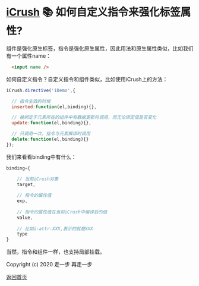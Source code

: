 # [iCrush](https://github.com/yelloxing/iCrush) 📚 如何自定义指令来强化标签属性?

组件是强化原生标签，指令是强化原生属性，因此用法和原生属性类似，比如我们有一个属性name：

```html
  <input name />
```

如何自定义指令？自定义指令和组件类似，比如使用iCrush上的方法：

```js
iCrush.directive('iDemo',{

  // 指令生效的时候
  inserted:function(el,binding){},

  // 被绑定于元素所在的组件中有数据更新时调用，而无论绑定值是否变化
  update:function(el,binding){},

  // 只调用一次，指令与元素解绑时调用
  delete:function(el,binding){}
});
```

我们来看看binding中有什么：

```js
binding={

    // 当前iCrush对象
    target,
    
    // 指令的属性值
    exp,
    
    // 指令的属性值在当前iCrush中编译后的值
    value,
    
    // 比如i-attr:XXX,表示的就是XXX
    type
}
```

当然，指令和组件一样，也支持局部挂载。

Copyright (c) 2020 走一步 再走一步 

[返回首页](./index.md)
